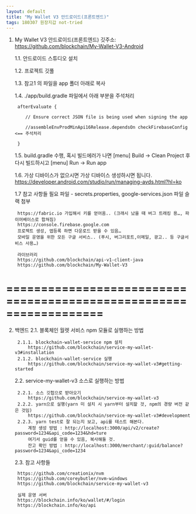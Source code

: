 ```yaml
---
layout: default
title: "My Wallet V3 안드로이드(​프론트엔드)"
tags: 180307 원장지갑 not-tried
---
```


1. My Wallet V3 안드로이드(​프론트엔드)
깃주소: https://github.com/blockchain/My-Wallet-V3-Android

    1.1. 안드로이드 스튜디오 설치

    1.2. 프로젝트 깃풀

    1.3. 참고1 의 파일을 app 폴더 아래로 복사

    1.4. ./app/build.gradle 파일에서 아래 부분을 주석처리

	    afterEvaluate {

	       // Ensure correct JSON file is being used when signing the app

	       //assembleEnvProdMinApi16Release.dependsOn checkFirebaseConfig  <== 주석처리

	    }

    1.5. build.gradle 수행, 혹시 빌드에러가 나면 [menu] Build -> Clean Project 후 다시 빌드하시고 [menu] Run -> Run app

    1.6. 가상 디바이스가 없으시면 가상 디바이스 생성하시면 됩니다. 	https://developer.android.com/studio/run/managing-avds.html?hl=ko

    1.7 참고 사항들
        필요 파일 - secrets.properties, google-services.json
        파일 슬랙 첨부

        https://fabric.io 가입해서 키를 얻어옴.. (크래시 났을 때 버그 트래킹 용…, 파이어베이스로 합쳐짐)
        https://console.firebase.google.com
        프로젝트 생성, 앱등록 하면 다운로드 받을 수 있음…
        모바일 운영을 위한 모든 구글 서비스.. (푸시, 버그리포트,이메일, 광고.. 등 구글서비스 사용…)

        라이브러리
        https://github.com/blockchain/api-v1-client-java
        https://github.com/blockchain/My-Wallet-V3

==================================================================
==================================================================

2. 백엔드
    2.1. 블록체인 월렛 서비스 npm 모듈로 실행하는 방법

        2.1.1. blockchain-wallet-service npm 설치
            https://github.com/blockchain/service-my-wallet-v3#installation
        2.1.2. blockchain-wallet-service 실행
            https://github.com/blockchain/service-my-wallet-v3#getting-started

    2.2. service-my-wallet-v3 소스로 실행하는 방법

        2.2.1. 소스 깃헙으로 받아오기
            https://github.com/blockchain/service-my-wallet-v3
        2.2.2. yarn으로 실행(yarn 미 설치 시 yarn부터 설치할 것, npm의 경량 버전 같은 것임)
            https://github.com/blockchain/service-my-wallet-v3#development
        2.2.3. yarn test로 잘 되는지 보고, api를 테스트 해본다.
            계정 생성 방법 : http://localhost:3000/api/v2/create?password=1234&api_code=1234&hd=ture
            여기서 guid를 얻을 수 있음, 복사해둘 것.
            잔고 확인 방법 : http://localhost:3000/merchant/:guid/balance?password=1234&api_code=1234

    2.3. 참고 사항들

        https://github.com/creationix/nvm
        https://github.com/coreybutler/nvm-windows
        https://github.com/blockchain/service-my-wallet-v3

        ​실제 운영 서버
        https://blockchain.info/ko/wallet/#/login
        https://blockchain.info/ko/api


